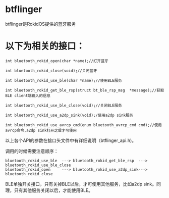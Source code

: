 # btflinger

btflinger是RokidOS提供的蓝牙服务

# 以下为相关的接口：

```
int bluetooth_rokid_open(char *name);//打开蓝牙

int bluetooth_rokid_close(void);//关闭蓝牙

int bluetooth_rokid_use_ble(char *name);//使用BLE服务

int bluetooth_rokid_get_ble_rsp(struct bt_ble_rsp_msg  *message);//获取BLE client端输入的信息

int bluetooth_rokid_use_ble_close(void);//关闭BLE服务

int bluetooth_rokid_use_a2dp_sink(void);/使用a2dp sink服务

int bluetooth_rokid_use_avrcp_cmd(enum bluetooth_avrcp_cmd cmd);//使用avrcp命令,a2dp sink打开之后才可使用

```

以上各个API的参数在接口头文件中有详细说明（btflinger\_api.h\)。

调用的时候需要注意顺序：

```
bluetooth_rokid_use_ble  ---> bluetooth_rokid_get_ble_rsp  ---> bluetooth_rokid_use_ble_close
bluetooth_rokid_open     ---> bluetooth_rokid_use_a2dp_sink---> bluetooth_rokid_close
```

 BLE单独开关接口，只有关掉BLE以后，才可使用其他服务，比如a2dp sink。同理，只有其他服务关闭以后，才能使用BLE。

